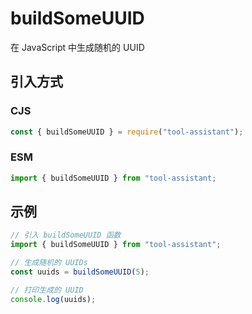 # buildSomeUUID

在 JavaScript 中生成随机的 UUID

## 引入方式

### CJS

```javascript
const { buildSomeUUID } = require("tool-assistant");
```

### ESM

```javascript
import { buildSomeUUID } from "tool-assistant;
```

## 示例

```javascript
// 引入 buildSomeUUID 函数
import { buildSomeUUID } from "tool-assistant";

// 生成随机的 UUIDs
const uuids = buildSomeUUID(5);

// 打印生成的 UUID
console.log(uuids);
```
